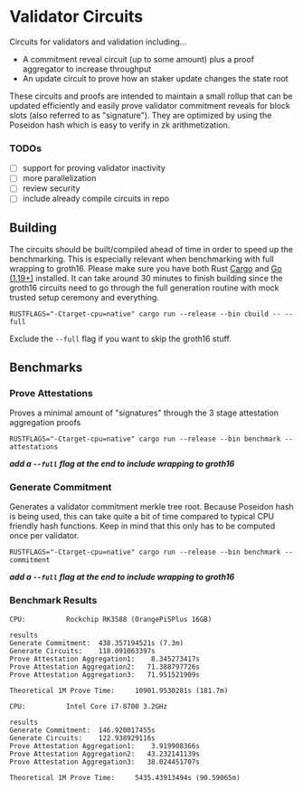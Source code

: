 # Validator Circuits

Circuits for validators and validation including...
- A commitment reveal circuit (up to some amount) plus a proof aggregator to increase throughput
- An update circuit to prove how an staker update changes the state root

These circuits and proofs are intended to maintain a small rollup that can be updated efficiently and easily prove validator commitment reveals for block slots (also referred to as "signature"). They are optimized by using the Poseidon hash which is easy to verify in zk arithmetization.

### TODOs

- [ ] support for proving validator inactivity
- [ ] more parallelization
- [ ] review security
- [ ] include already compile circuits in repo

## Building
The circuits should be built/compiled ahead of time in order to speed up the benchmarking. This is especially relevant when benchmarking with full wrapping to groth16. Please make sure you have both Rust [Cargo](https://doc.rust-lang.org/cargo/getting-started/installation.html) and [Go (1.19+)](https://go.dev/doc/install) installed. It can take around 30 minutes to finish building since the groth16 circuits need to go through the full generation routine with mock trusted setup ceremony and everything.
```
RUSTFLAGS="-Ctarget-cpu=native" cargo run --release --bin cbuild -- --full
```

Exclude the `--full` flag if you want to skip the groth16 stuff. 

## Benchmarks

### Prove Attestations

Proves a minimal amount of "signatures" through the 3 stage attestation aggregation proofs
```
RUSTFLAGS="-Ctarget-cpu=native" cargo run --release --bin benchmark -- attestations
```
***add a `--full` flag at the end to include wrapping to groth16***

### Generate Commitment

Generates a validator commitment merkle tree root. Because Poseidon hash is being used, this can take quite a bit of time compared to typical CPU friendly hash functions. Keep in mind that this only has to be computed once per validator.
```
RUSTFLAGS="-Ctarget-cpu=native" cargo run --release --bin benchmark -- commitment
```
***add a `--full` flag at the end to include wrapping to groth16***

### Benchmark Results

```
CPU:          Rockchip RK3588 (OrangePi5Plus 16GB)

results
Generate Commitment:  438.357194521s (7.3m)
Generate Circuits:    118.091063397s
Prove Attestation Aggregation1:    8.345273417s
Prove Attestation Aggregation2:   71.388797726s
Prove Attestation Aggregation3:   71.951521909s

Theoretical 1M Prove Time:     10901.9530281s (181.7m)
```
```
CPU:          Intel Core i7-8700 3.2GHz

results
Generate Commitment:  146.920017455s
Generate Circuits:    122.938929116s
Prove Attestation Aggregation1:    3.919908366s
Prove Attestation Aggregation2:   43.232141139s
Prove Attestation Aggregation3:   38.024451707s

Theoretical 1M Prove Time:     5435.43913494s (90.59065m)
```

